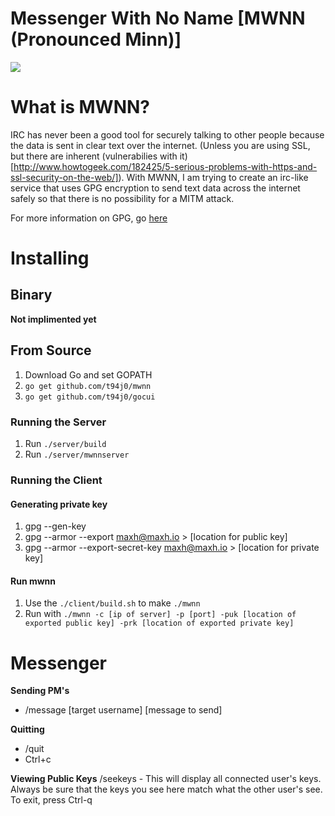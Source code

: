 # Messenger With No Name [MWNN (Pronounced Minn)]

![](http://i.imgur.com/232MLcS.gif)

# What is MWNN?
IRC has never been a good tool for securely talking to other people because the data is sent in clear text over the internet. (Unless you are using SSL, but there are inherent (vulnerabilies with it)[http://www.howtogeek.com/182425/5-serious-problems-with-https-and-ssl-security-on-the-web/]). With MWNN, I am trying to create an irc-like service that uses GPG encryption to send text data across the internet safely so that there is no possibility for a MITM attack.

For more information on GPG, go [here](https://www.gnupg.org/)

# Installing

## Binary
**Not implimented yet**

## From Source

1. Download Go and set GOPATH
2. `go get github.com/t94j0/mwnn` 
3. `go get github.com/t94j0/gocui`

### Running the Server
1. Run `./server/build`
2. Run `./server/mwnnserver`

### Running the Client

#### Generating private key
1. gpg --gen-key
2. gpg --armor --export maxh@maxh.io > [location for public key]
3. gpg --armor --export-secret-key maxh@maxh.io > [location for private key]

#### Run mwnn
1. Use the `./client/build.sh` to make `./mwnn`
2. Run with `./mwnn -c [ip of server] -p [port] -puk [location of exported public key] -prk [location of exported private key]`

# Messenger
**Sending PM's**
* /message [target username] [message to send]


**Quitting**
* /quit
* Ctrl+c

**Viewing Public Keys**
/seekeys - This will display all connected user's keys. Always be sure that the keys you see here match what the other user's see. To exit, press Ctrl-q
